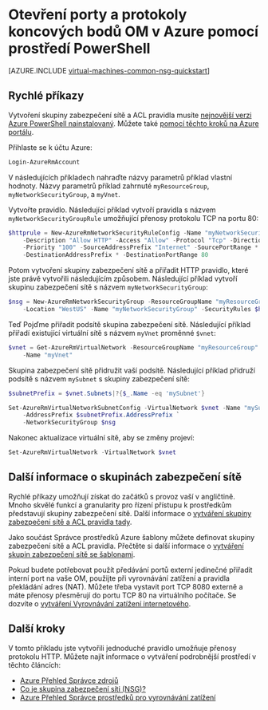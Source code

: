 <properties
   pageTitle="Otevřete porty angličtině pomocí prostředí PowerShell | Microsoft Azure"
   description="Zjistěte, jak otevřít port / vytvoření koncového bodu vaší Windows v angličtině použití režimu nasazení Správce Azure zdroje a Azure PowerShell"
   services="virtual-machines-windows"
   documentationCenter=""
   authors="iainfoulds"
   manager="timlt"
   editor=""/>

<tags
   ms.service="virtual-machines-windows"
   ms.devlang="na"
   ms.topic="article"
   ms.tgt_pltfrm="vm-windows"
   ms.workload="infrastructure-services"
   ms.date="10/27/2016"
   ms.author="iainfou"/>

# <a name="opening-ports-and-endpoints-to-a-vm-in-azure-using-powershell"></a>Otevření porty a protokoly koncových bodů OM v Azure pomocí prostředí PowerShell
[AZURE.INCLUDE [virtual-machines-common-nsg-quickstart](../../includes/virtual-machines-common-nsg-quickstart.md)]

## <a name="quick-commands"></a>Rychlé příkazy
Vytvoření skupiny zabezpečení sítě a ACL pravidla musíte [nejnovější verzi Azure PowerShell nainstalovaný](../powershell-install-configure.md). Můžete také [pomocí těchto kroků na Azure portálu](virtual-machines-windows-nsg-quickstart-portal.md).

Přihlaste se k účtu Azure:

```powershell
Login-AzureRmAccount
```

V následujících příkladech nahraďte názvy parametrů příklad vlastní hodnoty. Názvy parametrů příklad zahrnuté `myResourceGroup`, `myNetworkSecurityGroup`, a `myVnet`.

Vytvořte pravidlo. Následující příklad vytvoří pravidla s názvem `myNetworkSecurityGroupRule` umožňující přenosy protokolu TCP na portu 80:

```powershell
$httprule = New-AzureRmNetworkSecurityRuleConfig -Name "myNetworkSecurityGroupRule" `
    -Description "Allow HTTP" -Access "Allow" -Protocol "Tcp" -Direction "Inbound" `
    -Priority "100" -SourceAddressPrefix "Internet" -SourcePortRange * `
    -DestinationAddressPrefix * -DestinationPortRange 80
```

Potom vytvoření skupiny zabezpečení sítě a přiřadit HTTP pravidlo, které jste právě vytvořili následujícím způsobem. Následující příklad vytvoří skupinu zabezpečení sítě s názvem `myNetworkSecurityGroup`:

```powershell
$nsg = New-AzureRmNetworkSecurityGroup -ResourceGroupName "myResourceGroup" `
    -Location "WestUS" -Name "myNetworkSecurityGroup" -SecurityRules $httprule
```

Teď Pojďme přiřadit podsítě skupina zabezpečení sítě. Následující příklad přiřadí existující virtuální sítě s názvem `myVnet` proměnné `$vnet`:

```powershell
$vnet = Get-AzureRmVirtualNetwork -ResourceGroupName "myResourceGroup" `
    -Name "myVnet"
```

Skupina zabezpečení sítě přidružit vaší podsítě. Následující příklad přidruží podsítě s názvem `mySubnet` s skupiny zabezpečení sítě:

```powershell
$subnetPrefix = $vnet.Subnets|?{$_.Name -eq 'mySubnet'}

Set-AzureRmVirtualNetworkSubnetConfig -VirtualNetwork $vnet -Name "mySubnet" `
    -AddressPrefix $subnetPrefix.AddressPrefix `
    -NetworkSecurityGroup $nsg
```

Nakonec aktualizace virtuální sítě, aby se změny projeví:

```powershell
Set-AzureRmVirtualNetwork -VirtualNetwork $vnet
```


## <a name="more-information-on-network-security-groups"></a>Další informace o skupinách zabezpečení sítě
Rychlé příkazy umožňují získat do začátků s provoz vaší v angličtině. Mnoho skvělé funkcí a granularity pro řízení přístupu k prostředkům představují skupiny zabezpečení sítě. Další informace o [vytváření skupiny zabezpečení sítě a ACL pravidla tady](../virtual-network/virtual-networks-create-nsg-arm-ps.md).

Jako součást Správce prostředků Azure šablony můžete definovat skupiny zabezpečení sítě a ACL pravidla. Přečtěte si další informace o [vytváření skupin zabezpečení sítě se šablonami](../virtual-network/virtual-networks-create-nsg-arm-template.md).

Pokud budete potřebovat použít předávání portů externí jedinečné přiřadit interní port na vaše OM, použijte při vyrovnávání zatížení a pravidla překládání adres (NAT). Můžete třeba vystavit port TCP 8080 externě a máte přenosy přesměrují do portu TCP 80 na virtuálního počítače. Se dozvíte o [vytváření Vyrovnávání zatížení internetového](../load-balancer/load-balancer-get-started-internet-arm-ps.md).

## <a name="next-steps"></a>Další kroky
V tomto příkladu jste vytvořili jednoduché pravidlo umožňuje přenosy protokolu HTTP. Můžete najít informace o vytváření podrobnější prostředí v těchto článcích:

- [Azure Přehled Správce zdrojů](../azure-resource-manager/resource-group-overview.md)
- [Co je skupina zabezpečení síti (NSG)?](../virtual-network/virtual-networks-nsg.md)
- [Azure Přehled Správce prostředků pro vyrovnávání zatížení](../load-balancer/load-balancer-arm.md)